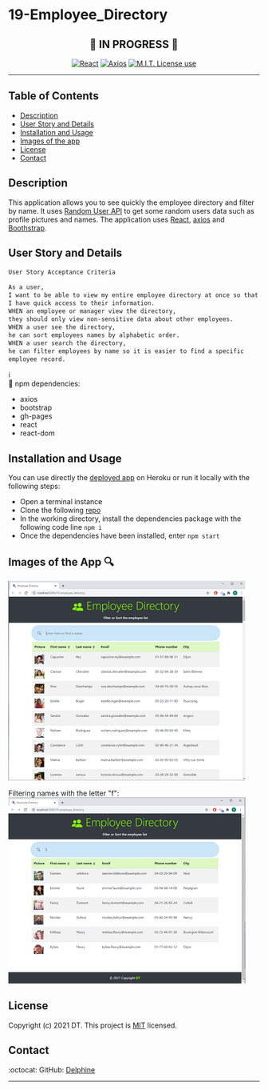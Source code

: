 # 19-Employee_Directory
<span align="center">   

:construction:   IN PROGRESS  :construction:  
---

 <a href="https://img.shields.io/badge/react-v17.0.1-orange?style=plastic"><img alt="React" src="https://img.shields.io/badge/react-v17.0.1-orange?style=plastic"/></a>
<a href="https://img.shields.io/badge/axios-v0.21.1-blue?style=plastic"><img alt="Axios" src="https://img.shields.io/badge/axios-v0.21.1-blue?style=plastic"/></a>
 <a href="https://img.shields.io/badge/License-MIT-brightgreen?style=plastic"><img alt="M.I.T. License use" src="https://img.shields.io/badge/License-MIT-brightgreen?style=plastic"/></a>  
 
 </span>

---

## Table of Contents  
* [Description](#Description)
* [User Story and Details](#User-Story-and-Details)  
* [Installation and Usage](#Installation-and-Usage)  
* [Images of the app](#Images-of-the-app-)  
* [License](#License)  
* [Contact](#Contact) 


## Description  
This application allows you to see quickly the employee directory and filter by name. It uses [Random User API](https://randomuser.me/) to get some random users data such as profile pictures and names. The application uses [React](https://reactjs.org/), [axios](https://www.npmjs.com/package/axios) and [Boothstrap](https://getbootstrap.com/docs/4.6/getting-started/introduction/).  


## User Story and Details  

```
User Story Acceptance Criteria
```
```
As a user,  
I want to be able to view my entire employee directory at once so that I have quick access to their information.  
WHEN an employee or manager view the directory,  
they should only view non-sensitive data about other employees. 
WHEN a user see the directory,  
he can sort employees names by alphabetic order.  
WHEN a user search the directory,  
he can filter employees by name so it is easier to find a specific employee record.  

```

:information_source:  
:construction: 
npm dependencies:  
- axios  
- bootstrap  
- gh-pages
- react  
- react-dom   

## Installation and Usage  
You can use directly the [deployed app](https://homework-18-budget-tracker-pwa.herokuapp.com/) on Heroku or run it locally with the following steps: 
- Open a terminal instance  
- Clone the following [repo](https://github.com/Delph-Sunny/19-employee_directory)  
- In the working directory, install the dependencies package with the following code line `npm i`  
- Once the dependencies have been installed, enter `npm start`   

## Images of the App :mag:    
![Employee_Directory](./images/Snippet_1.PNG)  

Filtering names with the letter "f":  
![Employee_Directory](./images/Snippet_2.PNG)     

## License  

Copyright (c) 2021 DT. This project is [MIT](https://choosealicense.com/licenses/mit) licensed.

## Contact  

:octocat:  GitHub: [Delphine](https://github.com/Delph-Sunny)  

---